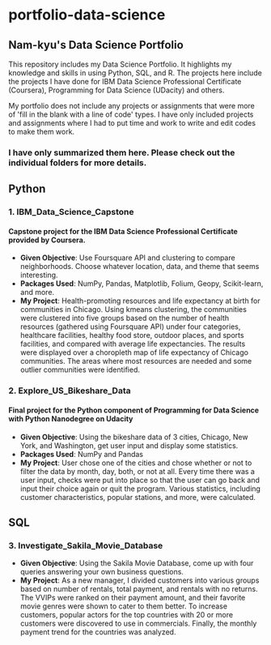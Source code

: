 # portfolio-data-science
## Nam-kyu's Data Science Portfolio
This repository includes my Data Science Portfolio.
It highlights my knowledge and skills in using Python, SQL, and R.
The projects here include the projects I have done for IBM Data Science Professional Certificate (Coursera),
Programming for Data Science (UDacity) and others.

My portfolio does not include any projects or assignments that were more of 'fill in the blank with a line of code' types.
I have only included projects and assignments where I had to put time and work to write and edit codes to make them work.

### I have only summarized them here. Please check out the individual folders for more details.

## Python
### 1. IBM_Data_Science_Capstone
#### Capstone project for the IBM Data Science Professional Certificate provided by Coursera.
- **Given Objective**: Use Foursquare API and clustering to compare neighborhoods. Choose whatever location, data, and theme that seems interesting.
- **Packages Used**: NumPy, Pandas, Matplotlib, Folium, Geopy, Scikit-learn, and more.
- **My Project**: Health-promoting resources and life expectancy at birth for communities in Chicago.
Using kmeans clustering, the communities were clustered into five groups based on the number of health resources (gathered using Foursquare API) under four categories, healthcare facilities, healthy food store, outdoor places, and sports facilities, and compared with average life expectancies. The results were displayed over a choropleth map of life expectancy of Chicago communities. The areas where most resources are needed and some outlier communities were identified.

### 2. Explore_US_Bikeshare_Data
#### Final project for the Python component of Programming for Data Science with Python Nanodegree on Udacity
- **Given Objective**: Using the bikeshare data of 3 cities, Chicago, New York, and Washington, get user input and display some statistics.
- **Packages Used**: NumPy and Pandas
- **My Project**: User chose one of the cities and chose whether or not to filter the data by month, day, both, or not at all. Every time there was a user input, checks were put into place so that the user can go back and input their choice again or quit the program. Various statistics, including customer characteristics, popular stations, and more, were calculated.

## SQL
### 3. Investigate_Sakila_Movie_Database
- **Given Objective**: Using the Sakila Movie Database, come up with four queries answering your own business questions.
- **My Project**: As a new manager, I divided customers into various groups based on number of rentals, total payment, and rentals with no returns. The VVIPs were ranked on their payment amount, and their favorite movie genres were shown to cater to them better. To increase customers, popular actors for the top countries with 20 or more customers were discovered to use in commercials. Finally, the monthly payment trend for the countries was analyzed.
